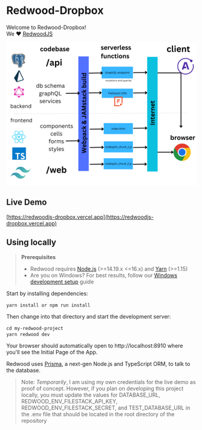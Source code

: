 # Redwood-Dropbox

Welcome to Redwood-Dropbox!</br>
We ❤️ [RedwoodJS](https://redwoodjs.com)

![Diagram](diagram.png)
## Live Demo

[https://redwoodjs-dropbox.vercel.app](https://redwoodjs-dropbox.vercel.app)

## Using locally

> **Prerequisites**
>
> - Redwood requires [Node.js](https://nodejs.org/en/) (>=14.19.x <=16.x) and [Yarn](https://yarnpkg.com/) (>=1.15)
> - Are you on Windows? For best results, follow our [Windows development setup](https://redwoodjs.com/docs/how-to/windows-development-setup) guide

Start by installing dependencies:

```
yarn install or npm run install
```

Then change into that directory and start the development server:

```
cd my-redwood-project
yarn redwood dev
```

Your browser should automatically open to http://localhost:8910 where you'll see the Initial Page of the App.

Redwood uses [Prisma](https://www.prisma.io/), a next-gen Node.js and TypeScript ORM, to talk to the database.

>Note:
 *Temporarily*, I am using my own credentials for the live demo as proof of concept. However, if you plan on developing this project locally, you must update the values for DATABASE_URL, REDWOOD_ENV_FILESTACK_API_KEY, REDWOOD_ENV_FILESTACK_SECRET, and TEST_DATABASE_URL in the .env file that should be located in the root directory of the repository
